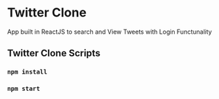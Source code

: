 # Twitter Clone
App built in ReactJS to search and View Tweets with Login Functunality


## Twitter Clone Scripts

### `npm install`
### `npm start`
